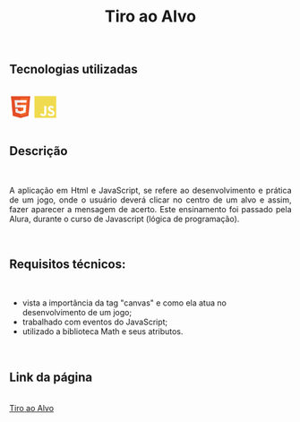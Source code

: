 <h1 align="center" font-family="pattaya">Tiro ao Alvo</h1><br>

<h2 font-family="pattaya">Tecnologias utilizadas</h2>
<div style="display: inline_block"><br>
<img align="center" alt="Alexandra-HTML" height="40" width="40" src="https://raw.githubusercontent.com/devicons/devicon/master/icons/html5/html5-original.svg">
<img align="center" alt="Alexandra-Js" height="40" width="40" src="https://raw.githubusercontent.com/devicons/devicon/master/icons/javascript/javascript-plain.svg">
</div><br>

<h2 font-family="pattaya">Descrição</h2><br>
<p font-family="robotto" font-size="16px" line-height="34px" align="justify">
A aplicação em Html e JavaScript, se refere ao desenvolvimento e prática de um jogo, onde o usuário deverá clicar no centro de um alvo e assim, fazer aparecer a mensagem de acerto. Este ensinamento foi passado pela Alura, durante o curso de Javascript (lógica de programação).
</p><br>

<h2 font-family="pattaya">Requisitos técnicos:</h2><br>

- vista a importância da tag "canvas" e como ela atua no desenvolvimento de um jogo;
- trabalhado com eventos do JavaScript;
- utilizado a biblioteca Math e seus atributos.

<br><h2 font-family="pattaya">Link da página</h2><br>
<a href="" font-family="robotto" font-size="16px">Tiro ao Alvo</a>

